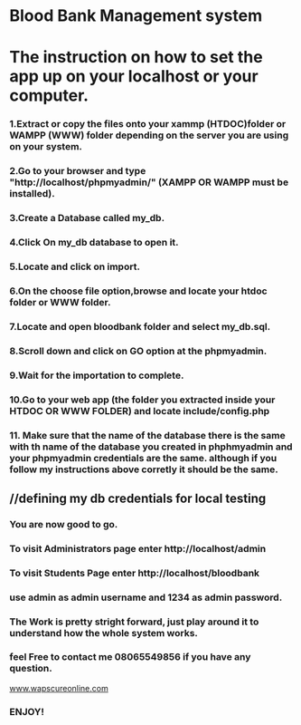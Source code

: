 # Blood Bank Management system


# The instruction on how to  set the app up on your localhost or your computer.

### 1.Extract or copy the files onto your xammp (HTDOC)folder or WAMPP (WWW) folder depending on the server you are using on your system.

### 2.Go to your browser and type "http://localhost/phpmyadmin/" (XAMPP OR WAMPP must be installed).

### 3.Create a Database called my_db.

### 4.Click On my_db database to open it.

### 5.Locate and click on import.

### 6.On the choose file option,browse and locate your htdoc folder or WWW folder.

### 7.Locate and open bloodbank folder and select my_db.sql.

### 8.Scroll down and click on GO option at the phpmyadmin.

### 9.Wait for the importation to  complete.

### 10.Go to your web app (the folder you extracted inside your HTDOC OR WWW FOLDER) and locate include/config.php

### 11. Make sure that the name of the database there is the same with th name of the database you created in phphmyadmin and your phpmyadmin credentials are the same. although if you follow my instructions above corretly it should be the same.

 ## //defining my db credentials for local testing

### You are now good to go.

### To visit Administrators page enter http://localhost/admin
### To visit Students Page enter http://localhost/bloodbank

### use admin as admin username and 1234 as admin password.

### The Work is pretty stright forward, just play around it to understand how the whole system works.
### feel Free to contact me 08065549856 if you have any question.
www.wapscureonline.com

### ENJOY!
